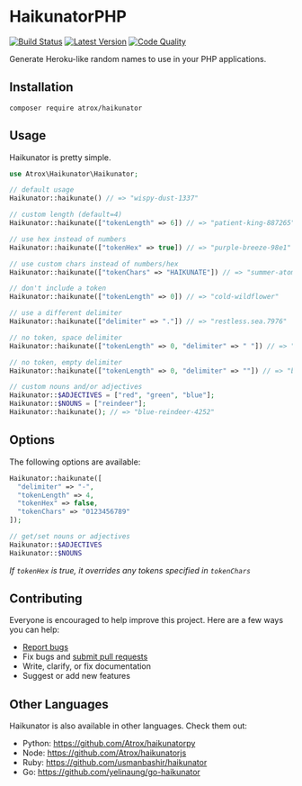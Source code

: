# HaikunatorPHP

[![Build Status](https://img.shields.io/travis/Atrox/haikunatorphp.svg?style=flat-square)](https://travis-ci.org/Atrox/haikunatorphp)
[![Latest Version](https://img.shields.io/packagist/v/Atrox/haikunator.svg?style=flat-square)](https://packagist.org/packages/atrox/haikunator)
[![Code Quality](https://img.shields.io/codacy/80c60008b52f4f99a28f9c40c85fd66d.svg?style=flat-square)](https://www.codacy.com/public/Atrox/haikunatorphp)

Generate Heroku-like random names to use in your PHP applications.

## Installation

```
composer require atrox/haikunator
```

## Usage

Haikunator is pretty simple.

```php
use Atrox\Haikunator\Haikunator;

// default usage
Haikunator::haikunate() // => "wispy-dust-1337"

// custom length (default=4)
Haikunator::haikunate(["tokenLength" => 6]) // => "patient-king-887265"

// use hex instead of numbers
Haikunator::haikunate(["tokenHex" => true]) // => "purple-breeze-98e1"

// use custom chars instead of numbers/hex
Haikunator::haikunate(["tokenChars" => "HAIKUNATE"]) // => "summer-atom-IHEA"

// don't include a token
Haikunator::haikunate(["tokenLength" => 0]) // => "cold-wildflower"

// use a different delimiter
Haikunator::haikunate(["delimiter" => "."]) // => "restless.sea.7976"

// no token, space delimiter
Haikunator::haikunate(["tokenLength" => 0, "delimiter" => " "]) // => "delicate haze"

// no token, empty delimiter
Haikunator::haikunate(["tokenLength" => 0, "delimiter" => ""]) // => "billowingleaf"

// custom nouns and/or adjectives
Haikunator::$ADJECTIVES = ["red", "green", "blue"];
Haikunator::$NOUNS = ["reindeer"];
Haikunator::haikunate(); // => "blue-reindeer-4252"
```

## Options

The following options are available:

```php
Haikunator::haikunate([
  "delimiter" => "-",
  "tokenLength" => 4,
  "tokenHex" => false,
  "tokenChars" => "0123456789"
]);

// get/set nouns or adjectives
Haikunator::$ADJECTIVES
Haikunator::$NOUNS
```
*If ```tokenHex``` is true, it overrides any tokens specified in ```tokenChars```*

## Contributing

Everyone is encouraged to help improve this project. Here are a few ways you can help:

- [Report bugs](https://github.com/atrox/haikunatorphp/issues)
- Fix bugs and [submit pull requests](https://github.com/atrox/haikunatorphp/pulls)
- Write, clarify, or fix documentation
- Suggest or add new features

## Other Languages

Haikunator is also available in other languages. Check them out:

- Python: https://github.com/Atrox/haikunatorpy
- Node: https://github.com/Atrox/haikunatorjs
- Ruby: https://github.com/usmanbashir/haikunator
- Go: https://github.com/yelinaung/go-haikunator